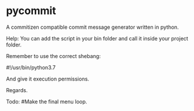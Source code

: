 # pycommit
A commitizen compatible commit message generator written in python.

Help: You can add the script in your bin folder and call it inside your project folder.

Remember to use the correct shebang:

#!/usr/bin/python3.7

And give it execution permissions.

Regards.


Todo:
#Make the final menu loop.

